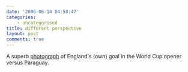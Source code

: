 ```yaml
---
date: '2006-06-14 04:58:47'
categories:
    - uncategorised
title: different perspective
layout: post
comments: true
---
```


A superb
[photograph](http://www.bbc.co.uk/blogs/worldcup/2006/06/on_the_spot_for_the_owngoal.html)
of England's (own) goal in the World Cup opener versus Paraguay.
